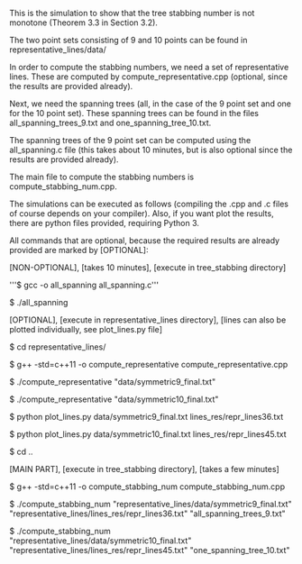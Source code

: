

This is the simulation to show that the tree stabbing number is not monotone (Theorem 3.3 in Section 3.2).

The two point sets consisting of 9 and 10 points can be found in representative_lines/data/

In order to compute the stabbing numbers, we need a set of representative lines. These are computed by 
compute_representative.cpp (optional, since the results are provided already).

Next, we need the spanning trees (all, in the case of the 9 point set and one for the 10 point set).
These spanning trees can be found in the files all_spanning_trees_9.txt and one_spanning_tree_10.txt.

The spanning trees of the 9 point set can be computed using the all_spanning.c file (this takes about 10 minutes,
but is also optional since the results are provided already).

The main file to compute the stabbing numbers is compute_stabbing_num.cpp.


The simulations can be executed as follows (compiling the .cpp and .c files of course depends on your compiler).
Also, if you want plot the results, there are python files provided, requiring Python 3.

All commands that are optional, because the required results are already provided are marked by [OPTIONAL]:


[NON-OPTIONAL], [takes 10 minutes], [execute in tree_stabbing directory]

'''$ gcc -o all_spanning all_spanning.c'''

$ ./all_spanning

[OPTIONAL], [execute in representative_lines directory],
[lines can also be plotted individually, see plot_lines.py file]

$ cd representative_lines/

$ g++ -std=c++11 -o compute_representative compute_representative.cpp

$ ./compute_representative "data/symmetric9_final.txt"

$ ./compute_representative "data/symmetric10_final.txt"

$ python plot_lines.py data/symmetric9_final.txt lines_res/repr_lines36.txt

$ python plot_lines.py data/symmetric10_final.txt lines_res/repr_lines45.txt

$ cd ..

[MAIN PART], [execute in tree_stabbing directory], [takes a few minutes]

$ g++ -std=c++11 -o compute_stabbing_num compute_stabbing_num.cpp

$ ./compute_stabbing_num "representative_lines/data/symmetric9_final.txt" "representative_lines/lines_res/repr_lines36.txt" "all_spanning_trees_9.txt"

$ ./compute_stabbing_num "representative_lines/data/symmetric10_final.txt" "representative_lines/lines_res/repr_lines45.txt" "one_spanning_tree_10.txt"


